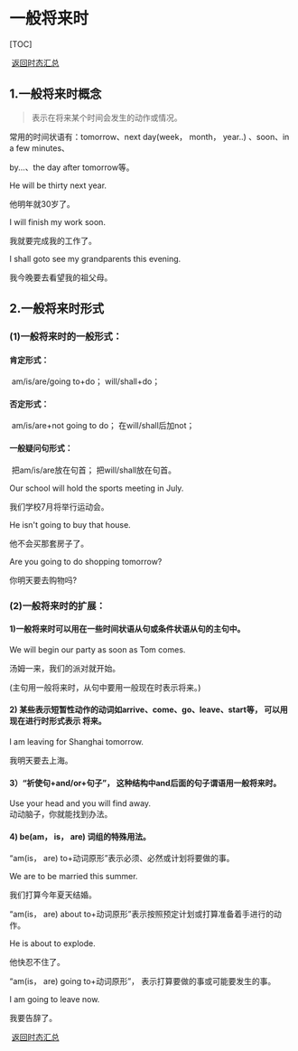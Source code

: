 #   一般将来时

[TOC]

​																																					[返回时态汇总](./04时态篇/00时态汇总.md)

## 1.一般将来时概念  

>   表示在将来某个时间会发生的动作或情况。  

  常用的时间状语有：tomorrow、next day(week， month， year..) 、soon、in a few minutes、  

  by...、the day after tomorrow等。 

 He will be thirty next year.  

他明年就30岁了。  

  I will finish my work soon.  

  我就要完成我的工作了。  

  I shall goto see my grandparents this evening. 

 我今晚要去看望我的祖父母。  

  

##   2.一般将来时形式  

###   (1)一般将来时的一般形式：  

####   肯定形式：

​			am/is/are/going to+do； will/shall+do； 

####  否定形式：

​			am/is/are+not going to do； 在will/shall后加not；  

#### 一般疑问句形式：

​			把am/is/are放在句首； 把will/shall放在句首。  



Our school will hold the sports meeting in  July.  

我们学校7月将举行运动会。  

  He isn't going to buy that house.  

  他不会买那套房子了。  

  Are you going to do shopping tomorrow? 

 你明天要去购物吗?  

###   (2)一般将来时的扩展：  

####   1)一般将来时可以用在一些时间状语从句或条件状语从句的主句中。  

  We will begin our party as soon as Tom  comes.

  汤姆一来，我们的派对就开始。  

  (主句用一般将来时，从句中要用一般现在时表示将来。)  

####   2) 某些表示短暂性动作的动词如arrive、come、go、leave、start等， 可以用现在进行时形式表示  将来。  

  l am leaving for Shanghai tomorrow.  

 我明天要去上海。  

 

#### 3）“祈使句+and/or+句子”， 这种结构中and后面的句子谓语用一般将来时。



   Use your head and you will find away.  
   动动脑子，你就能找到办法。  

####   4) be(am， is， are) 词组的特殊用法。  

  “am(is， are) to+动词原形”表示必须、必然或计划将要做的事。 

 We are to be married this summer.  

  我们打算今年夏天结婚。  

  “am(is， are) about to+动词原形”表示按照预定计划或打算准备着手进行的动作。  

  He is about to explode.

  他快忍不住了。  

  “am(is， are) going to+动词原形”， 表示打算要做的事或可能要发生的事。  

  I am going to leave now.  

我要告辞了。

​																																					[返回时态汇总](./04时态篇/00时态汇总.md)